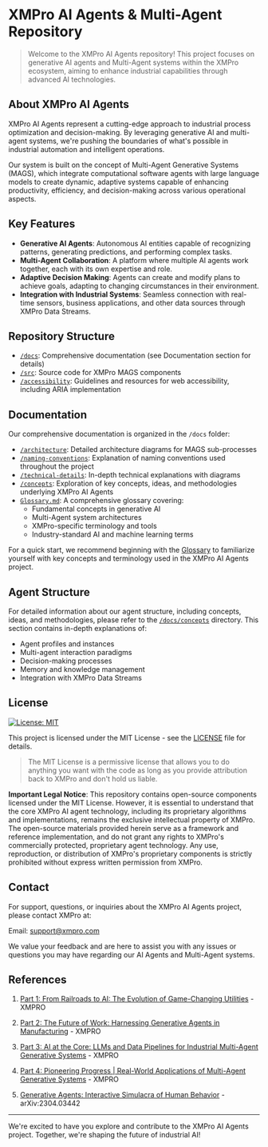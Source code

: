 # XMPro AI Agents & Multi-Agent Repository

> Welcome to the XMPro AI Agents repository! This project focuses on generative AI agents and Multi-Agent systems within the XMPro ecosystem, aiming to enhance industrial capabilities through advanced AI technologies.


## About XMPro AI Agents

XMPro AI Agents represent a cutting-edge approach to industrial process optimization and decision-making. By leveraging generative AI and multi-agent systems, we're pushing the boundaries of what's possible in industrial automation and intelligent operations.

Our system is built on the concept of Multi-Agent Generative Systems (MAGS), which integrate computational software agents with large language models to create dynamic, adaptive systems capable of enhancing productivity, efficiency, and decision-making across various operational aspects.

## Key Features

- **Generative AI Agents**: Autonomous AI entities capable of recognizing patterns, generating predictions, and performing complex tasks.
- **Multi-Agent Collaboration**: A platform where multiple AI agents work together, each with its own expertise and role.
- **Adaptive Decision Making**: Agents can create and modify plans to achieve goals, adapting to changing circumstances in their environment.
- **Integration with Industrial Systems**: Seamless connection with real-time sensors, business applications, and other data sources through XMPro Data Streams.

## Repository Structure
- [`/docs`](docs): Comprehensive documentation (see Documentation section for details)
- [`/src`](src): Source code for XMPro MAGS components
- [`/accessibility`](accessibility.md): Guidelines and resources for web accessibility, including ARIA implementation

## Documentation
Our comprehensive documentation is organized in the `/docs` folder:
- [`/architecture`](docs/architecture): Detailed architecture diagrams for MAGS sub-processes
- [`/naming-conventions`](docs/naming-conventions): Explanation of naming conventions used throughout the project
- [`/technical-details`](docs/technical-details): In-depth technical explanations with diagrams
- [`/concepts`](docs/concepts): Exploration of key concepts, ideas, and methodologies underlying XMPro AI Agents
- [`Glossary.md`](docs/Glossary.md): A comprehensive glossary covering:
  - Fundamental concepts in generative AI
  - Multi-Agent system architectures
  - XMPro-specific terminology and tools
  - Industry-standard AI and machine learning terms

For a quick start, we recommend beginning with the [Glossary](/docs/Glossary.md) to familiarize yourself with key concepts and terminology used in the XMPro AI Agents project.

## Agent Structure
For detailed information about our agent structure, including concepts, ideas, and methodologies, please refer to the [`/docs/concepts`](docs/concepts) directory. This section contains in-depth explanations of:
- Agent profiles and instances
- Multi-agent interaction paradigms
- Decision-making processes
- Memory and knowledge management
- Integration with XMPro Data Streams


## License

[![License: MIT](https://img.shields.io/badge/License-MIT-yellow.svg)](https://opensource.org/licenses/MIT)

This project is licensed under the MIT License - see the [LICENSE](LICENSE) file for details.


> The MIT License is a permissive license that allows you to do anything you want with the code as long as you provide attribution back to XMPro and don't hold us liable.

**Important Legal Notice**: This repository contains open-source components licensed under the MIT License. However, it is essential to understand that the core XMPro AI agent technology, including its proprietary algorithms and implementations, remains the exclusive intellectual property of XMPro. The open-source materials provided herein serve as a framework and reference implementation, and do not grant any rights to XMPro's commercially protected, proprietary agent technology. Any use, reproduction, or distribution of XMPro's proprietary components is strictly prohibited without express written permission from XMPro.

## Contact

For support, questions, or inquiries about the XMPro AI Agents project, please contact XMPro at:

Email: support@xmpro.com

We value your feedback and are here to assist you with any issues or questions you may have regarding our AI Agents and Multi-Agent systems.

## References

1. [Part 1: From Railroads to AI: The Evolution of Game-Changing Utilities](https://xmpro.com/part-1-from-railroads-to-ai-the-evolution-of-game-changing-utilities/) - XMPRO

2. [Part 2: The Future of Work: Harnessing Generative Agents in Manufacturing](https://xmpro.com/part2-the-future-of-work-harnessing-generative-agents-in-manufacturing/) - XMPRO

3. [Part 3: AI at the Core: LLMs and Data Pipelines for Industrial Multi-Agent Generative Systems](https://xmpro.com/part-3-ai-at-the-core-llms-and-data-pipelines-for-industrial-multi-agent-generative-systems/) - XMPRO

4. [Part 4: Pioneering Progress | Real-World Applications of Multi-Agent Generative Systems](https://xmpro.com/part-4-pioneering-progress-real-world-applications-of-multi-agent-generative-systems/) - XMPRO

5. [Generative Agents: Interactive Simulacra of Human Behavior](https://arxiv.org/abs/2304.03442) - arXiv:2304.03442

---

We're excited to have you explore and contribute to the XMPro AI Agents project. Together, we're shaping the future of industrial AI!
